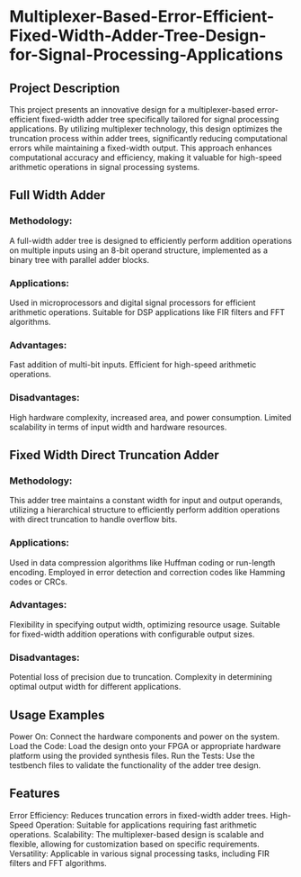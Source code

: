# Multiplexer-Based-Error-Efficient-Fixed-Width-Adder-Tree-Design-for-Signal-Processing-Applications
## Project Description
This project presents an innovative design for a multiplexer-based error-efficient fixed-width adder tree specifically tailored for signal processing applications. By utilizing multiplexer technology, this design optimizes the truncation process within adder trees, significantly reducing computational errors while maintaining a fixed-width output. This approach enhances computational accuracy and efficiency, making it valuable for high-speed arithmetic operations in signal processing systems.

## Full Width Adder
### Methodology:
A full-width adder tree is designed to efficiently perform addition operations on multiple inputs using an 8-bit operand structure, implemented as a binary tree with parallel adder blocks.

### Applications:
Used in microprocessors and digital signal processors for efficient arithmetic operations.
Suitable for DSP applications like FIR filters and FFT algorithms.

### Advantages:
Fast addition of multi-bit inputs.
Efficient for high-speed arithmetic operations.

### Disadvantages:
High hardware complexity, increased area, and power consumption.
Limited scalability in terms of input width and hardware resources.

## Fixed Width Direct Truncation Adder
### Methodology:
This adder tree maintains a constant width for input and output operands, utilizing a hierarchical structure to efficiently perform addition operations with direct truncation to handle overflow bits.

### Applications:
Used in data compression algorithms like Huffman coding or run-length encoding.
Employed in error detection and correction codes like Hamming codes or CRCs.

### Advantages:
Flexibility in specifying output width, optimizing resource usage.
Suitable for fixed-width addition operations with configurable output sizes.

### Disadvantages:
Potential loss of precision due to truncation.
Complexity in determining optimal output width for different applications.

## Usage Examples
Power On:
Connect the hardware components and power on the system.
Load the Code:
Load the design onto your FPGA or appropriate hardware platform using the provided synthesis files.
Run the Tests:
Use the testbench files to validate the functionality of the adder tree design.

## Features
Error Efficiency: Reduces truncation errors in fixed-width adder trees.
High-Speed Operation: Suitable for applications requiring fast arithmetic operations.
Scalability: The multiplexer-based design is scalable and flexible, allowing for customization based on specific requirements.
Versatility: Applicable in various signal processing tasks, including FIR filters and FFT algorithms.
